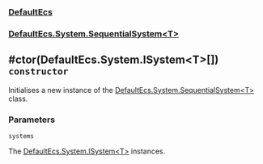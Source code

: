 ### [DefaultEcs](./DefaultEcs.md 'DefaultEcs')
### [DefaultEcs.System.SequentialSystem&lt;T&gt;](./DefaultEcs-System-SequentialSystem-T-.md 'DefaultEcs.System.SequentialSystem&lt;T&gt;')
## #ctor(DefaultEcs.System.ISystem&lt;T&gt;[]) `constructor`
Initialises a new instance of the [DefaultEcs.System.SequentialSystem&lt;T&gt;](./DefaultEcs-System-SequentialSystem-T-.md 'DefaultEcs.System.SequentialSystem&lt;T&gt;') class.
### Parameters

<a name='DefaultEcs-System-SequentialSystem-T---ctor(DefaultEcs-System-ISystem-T---)-systems'></a>
`systems`

The [DefaultEcs.System.ISystem&lt;T&gt;](./DefaultEcs-System-ISystem-T-.md 'DefaultEcs.System.ISystem&lt;T&gt;') instances.
